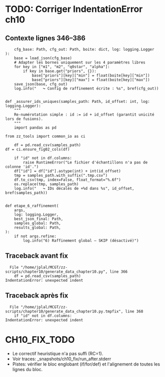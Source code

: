 # TODO: Corriger IndentationError ch10

## Contexte lignes 346–386
```
    cfg_base: Path, cfg_out: Path, boite: dict, log: logging.Logger
):
    base = load_json(cfg_base)
    # Adapter les bornes uniquement sur les 4 paramètres libres
    for key in ["m1", "m2", "q0star", "alpha"]:
        if key in base.get("priors", {}):
            base["priors"][key]["min"] = float(boite[key]["min"])
            base["priors"][key]["max"] = float(boite[key]["max"])
    save_json(base, cfg_out)
    log.info("   ↪ Config de raffinement écrite : %s", bref(cfg_out))


def _assurer_ids_uniques(samples_path: Path, id_offset: int, log: logging.Logger):
    """
    Re-numérotation simple : id := id + id_offset (garantit unicité lors de fusions).
    """
    import pandas as pd

from zz_tools import common_io as ci

    df = pd.read_csv(samples_path)
df = ci.ensure_fig02_cols(df)

    if "id" not in df.columns:
        raise RuntimeError("Le fichier d'échantillons n'a pas de colonne 'id'.")
    df["id"] = df["id"].astype(int) + int(id_offset)
    tmp = samples_path.with_suffix(".tmp.csv")
    df.to_csv(tmp, index=False, float_format="%.6f")
    os.replace(tmp, samples_path)
    log.info("   ↪ IDs décalés de +%d dans %s", id_offset, bref(samples_path))


def etape_6_raffinement(
    args,
    log: logging.Logger,
    best_json_final: Path,
    samples_global: Path,
    results_global: Path,
):
    if not args.refine:
        log.info("6) Raffinement global — SKIP (désactivé)")
```

## Traceback avant fix
```
  File "/home/jplal/MCGT/zz-scripts/chapter10/generate_data_chapter10.py", line 366
    df = pd.read_csv(samples_path)
IndentationError: unexpected indent
```

## Traceback après fix
```
  File "/home/jplal/MCGT/zz-scripts/chapter10/generate_data_chapter10.py.tmpfix", line 368
    if "id" not in df.columns:
IndentationError: unexpected indent
```
# CH10_FIX_TODO
- Le correctif heuristique n'a pas suffi (RC=1).
- Voir traces: _snapshots/ch10_fix/run_after.stderr
- Pistes: vérifier le bloc englobant (if/for/def) et l'alignement de toutes les lignes du bloc.
